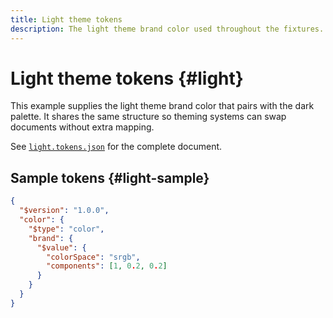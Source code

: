 ```yaml
---
title: Light theme tokens
description: The light theme brand color used throughout the fixtures.
---
```


# Light theme tokens {#light}

This example supplies the light theme brand color that pairs with the dark palette. It shares the same structure so theming systems can swap documents without extra mapping.

See [`light.tokens.json`](https://github.com/bylapidist/dtif/blob/main/examples/light.tokens.json) for the complete document.

## Sample tokens {#light-sample}

```json
{
  "$version": "1.0.0",
  "color": {
    "$type": "color",
    "brand": {
      "$value": {
        "colorSpace": "srgb",
        "components": [1, 0.2, 0.2]
      }
    }
  }
}
```
